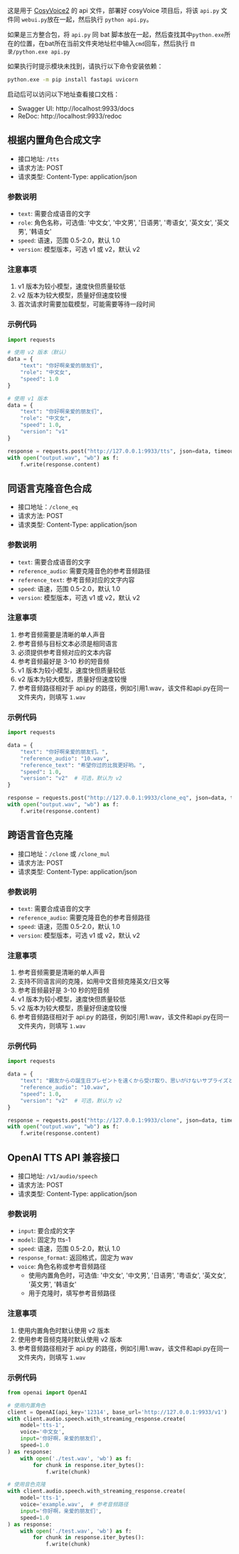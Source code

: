这是用于 [CosyVoice2](https://github.com/FunAudioLLM/CosyVoice) 的 api 文件，部署好 cosyVoice 项目后，将该 `api.py` 文件同 `webui.py`放在一起，然后执行 `python api.py`。

如果是三方整合包，将 `api.py` 同 bat 脚本放在一起，然后查找其中`python.exe`所在的位置，在bat所在当前文件夹地址栏中输入`cmd`回车，然后执行 `目录/python.exe api.py`

如果执行时提示模块未找到，请执行以下命令安装依赖：
```bash
python.exe -m pip install fastapi uvicorn
```

启动后可以访问以下地址查看接口文档：
- Swagger UI: http://localhost:9933/docs
- ReDoc: http://localhost:9933/redoc

## 根据内置角色合成文字

- 接口地址: `/tts`
- 请求方法: POST
- 请求类型: Content-Type: application/json

### 参数说明

- `text`: 需要合成语音的文字
- `role`: 角色名称，可选值: '中文女', '中文男', '日语男', '粤语女', '英文女', '英文男', '韩语女'
- `speed`: 语速，范围 0.5-2.0，默认 1.0
- `version`: 模型版本，可选 v1 或 v2，默认 v2

### 注意事项
1. v1 版本为较小模型，速度快但质量较低
2. v2 版本为较大模型，质量好但速度较慢
3. 首次请求时需要加载模型，可能需要等待一段时间

### 示例代码
```python
import requests

# 使用 v2 版本（默认）
data = {
    "text": "你好啊亲爱的朋友们",
    "role": "中文女",
    "speed": 1.0
}

# 使用 v1 版本
data = {
    "text": "你好啊亲爱的朋友们",
    "role": "中文女",
    "speed": 1.0,
    "version": "v1"
}

response = requests.post("http://127.0.0.1:9933/tts", json=data, timeout=3600)
with open("output.wav", "wb") as f:
    f.write(response.content)
```

## 同语言克隆音色合成  

- 接口地址：`/clone_eq`
- 请求方法: POST
- 请求类型: Content-Type: application/json

### 参数说明

- `text`: 需要合成语音的文字
- `reference_audio`: 需要克隆音色的参考音频路径
- `reference_text`: 参考音频对应的文字内容
- `speed`: 语速，范围 0.5-2.0，默认 1.0
- `version`: 模型版本，可选 v1 或 v2，默认 v2

### 注意事项
1. 参考音频需要是清晰的单人声音
2. 参考音频与目标文本必须是相同语言
3. 必须提供参考音频对应的文本内容
4. 参考音频最好是 3-10 秒的短音频
5. v1 版本为较小模型，速度快但质量较低
6. v2 版本为较大模型，质量好但速度较慢
7. 参考音频路径相对于 api.py 的路径，例如引用1.wav，该文件和api.py在同一文件夹内，则填写 `1.wav`

### 示例代码
```python
import requests

data = {
    "text": "你好啊亲爱的朋友们。",
    "reference_audio": "10.wav",
    "reference_text": "希望你过的比我更好哟。",
    "speed": 1.0,
    "version": "v2"  # 可选，默认为 v2
}

response = requests.post("http://127.0.0.1:9933/clone_eq", json=data, timeout=3600)
with open("output.wav", "wb") as f:
    f.write(response.content)
```

## 跨语言音色克隆

- 接口地址：`/clone` 或 `/clone_mul`
- 请求方法: POST
- 请求类型: Content-Type: application/json

### 参数说明

- `text`: 需要合成语音的文字
- `reference_audio`: 需要克隆音色的参考音频路径
- `speed`: 语速，范围 0.5-2.0，默认 1.0
- `version`: 模型版本，可选 v1 或 v2，默认 v2

### 注意事项
1. 参考音频需要是清晰的单人声音
2. 支持不同语言间的克隆，如用中文音频克隆英文/日文等
3. 参考音频最好是 3-10 秒的短音频
4. v1 版本为较小模型，速度快但质量较低
5. v2 版本为较大模型，质量好但速度较慢
6. 参考音频路径相对于 api.py 的路径，例如引用1.wav，该文件和api.py在同一文件夹内，则填写 `1.wav`

### 示例代码
```python
import requests

data = {
    "text": "親友からの誕生日プレゼントを遠くから受け取り、思いがけないサプライズと深い祝福に、私の心は甘い喜びで満たされた！。",
    "reference_audio": "10.wav",
    "speed": 1.0,
    "version": "v2"  # 可选，默认为 v2
}

response = requests.post("http://127.0.0.1:9933/clone", json=data, timeout=3600)
with open("output.wav", "wb") as f:
    f.write(response.content)
```

## OpenAI TTS API 兼容接口

- 接口地址: `/v1/audio/speech`
- 请求方法: POST
- 请求类型: Content-Type: application/json

### 参数说明
- `input`: 要合成的文字
- `model`: 固定为 tts-1
- `speed`: 语速，范围 0.5-2.0，默认 1.0
- `response_format`: 返回格式，固定为 wav
- `voice`: 角色名称或参考音频路径
  - 使用内置角色时，可选值: '中文女', '中文男', '日语男', '粤语女', '英文女', '英文男', '韩语女'
  - 用于克隆时，填写参考音频路径

### 注意事项
1. 使用内置角色时默认使用 v2 版本
2. 使用参考音频克隆时默认使用 v2 版本
3. 参考音频路径相对于 api.py 的路径，例如引用1.wav，该文件和api.py在同一文件夹内，则填写 `1.wav`

### 示例代码
```python
from openai import OpenAI

# 使用内置角色
client = OpenAI(api_key='12314', base_url='http://127.0.0.1:9933/v1')
with client.audio.speech.with_streaming_response.create(
    model='tts-1',
    voice='中文女',
    input='你好啊，亲爱的朋友们',
    speed=1.0                    
) as response:
    with open('./test.wav', 'wb') as f:
        for chunk in response.iter_bytes():
            f.write(chunk)

# 使用音色克隆
with client.audio.speech.with_streaming_response.create(
    model='tts-1',
    voice='example.wav',  # 参考音频路径
    input='你好啊，亲爱的朋友们',
    speed=1.0                    
) as response:
    with open('./test.wav', 'wb') as f:
        for chunk in response.iter_bytes():
            f.write(chunk)
```
